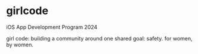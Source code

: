 # girlcode
iOS App Development Program 2024 

girl code: building a community around one shared goal: safety. for women, by women.
